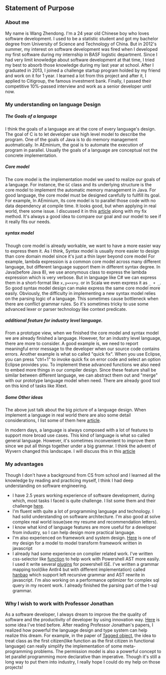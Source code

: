 ## Statement of Purpose

### About me
My name is Wang Zhendong. I'm a 24 year old Chinese boy who loves software development. I used to be a statistic student and got my bachelor degree from University of Science and Technology of China. But in 2012's summer, my interest on software development was fired when I developed my first software during my internship in BASF logistic department. Since I had very limit knowledge about software development at that time, I tried my best to absorb those knowledge during my last year at school. After I graduated in 2013, I joined a challenge startup program holded by my friend and work on it for 1 year. I learned a lot from this project and after it, I applied to Citigroup, the famous investment bank. Finally, I passed their competitive 10%-passed interview and work as a senior developer until now.



### My understanding on language Design

##### The Goals of a language
I think the goals of a language are at the core of every language's design. The goal of C is to let developer use high level model to describe the program. One of the goals of Java is to do memory management auotmatically. In AEminium, the goal is to automate the execution of program in parallel. Usually the goals of a language are conceptual not the concrete implementation.

##### Core model

The core model is the implementation model we used to realize our goals of a language. For instance, the ```GC``` class and its underlying structure is the core model to implement the automatic memory management in Java. For good language, the core model must be designed carefully to fullfill its goal. For example, In AEminium, its core model is to parallel those code with no data dependency at compile time. It looks good, but when applying in real world, there some issue. I discussed it in this [article](https://github.com/qweasd1/CMU_SE_PHD/blob/master/supplement/a_small_enhancement_on_AEminium.md) along with my fix method. It's always a good idea to compare our goal and our model to see if it really fits our needs.


##### syntax model
Though core model is already workable, we want to have a more easier way to express them it. As I think, Syntax model is usually more easier to design than core domain model since it's just a thin layer beyond core model For example, lambda expression is a common core model across many different language, but different language support them in different syntax degree. In Java(before Java 8), we use anonymous class to express the lambda expression which is very verbose. But in language like C# we can express them in a short-format like ```x,y=>x+y```. or in Scala  we even express it as ```_ + _```. So good syntax model design can make express the same core model more easily. Obviously, the difficulty in implementing a new syntax model relies on the parsing logic of a language. This sometimes cause bottleneck when there are conflict grammar rules. So it's sometimes tricky to use some advanced lexer or parser technology like context predicate.

    
##### additional feature for industry level language.
From a prototype view, when we finished the core model and syntax model we are already finished a language. However, for an industry level language, there are more to consider. A good example is, we need to report meaningful error message to the developer when our source code contains errors. Another example is what so called "quick fix". When you use Eclipse, you can press "ctrl+1" to invoke quick fix on error code and select an option Eclipse provides you. To implement these advanced functions we also need to embed more things in our compiler design. Since these feature shall be similar between different language, we can abstract them out and "merge" with our prototype language model when need. There are already good tool on this kind of tasks like Xtext.

##### Some Other ideas
The above just talk about the big picture of a language design. When implement a language in real world there are also some detail considerations, I list some of them here [article](https://github.com/qweasd1/CMU_SE_PHD/blob/master/supplement/language_design_details.md).
 
In modern days, a language is always composed with a lot of features to support more broad use cases. This kind of language is what so called general language. However, it's sometimes inconvenient to improve them since we put all things together under a big grammar. I think the advent of Wyvern changed this landscape. I will discuss this in this [article](https://github.com/qweasd1/CMU_SE_PHD/blob/master/supplement/wyvern_thinkings.md)

### My advantages
Though I don't have a background from CS from school and I learned all the knowledge by reading and practicing myself, I think I had deep understanding on software engineering. 

* I have 2.5 years working experience of software development, during which, most tasks I faced is quite challenge. I list some them and their challenge [here](https://github.com/qweasd1/CMU_SE_PHD/blob/master/supplement/working_experience.md). 
* I'm fluent with quite a lot of programming language and technology. I had solid understanding on software architecture. I'm also good at solve complex real world issue(see my resume and recommendation letters).
* I know what kind of language features are more useful for a developer from industry, so I can help design more practical language. 
* I'm also experienced on framework and system design. [Here](https://github.com/qweasd1/CMU_SE_PHD/blob/master/supplement/objmap_design.md) is one of my design for a model to model transform framework written in javascript
* I already had some experience on complier related work. I've written css-selector like [function](https://github.com/qweasd1/Powershell-Repo/blob/master/Language/AST/PSAst/PSAstCore.ps1) to help work with Powershell AST more easily. I used it write several [plugins](https://github.com/qweasd1/Powershell-Repo) for powershell ISE. I've written a grammar mapping tool(like Antlr4 but with different implementation) called [hanbao](https://github.com/qweasd1/hanbao) which support left recursive grammar and AST rewrite in javascript. I'm also working on a performance optimizer for complex sql query in my recent work. I already finished the parsing part of the t-sql grammar.

### Why I wish to work with Professor Jonathan
As a software developer, I always dream to improve the the quality of software and the productivity of developer by using innovation way.  [Here](https://github.com/qweasd1/CMU_SE_PHD/blob/master/supplement/innovation_way_to_improve_software_quality.md) is some idea I've tried before. After reading Professor Jonathan's papers, I realized how powerful the language design and type system can help realize this dream. For example, in the paper of [Tagged object](http://www.cs.cmu.edu/~aldrich/papers/ecoop15-tags.pdf), the idea to treat class as the first citizen(like function as the first citizen in functional language) can really simplify the implementation of some meta-programming problems. The permission model is also a powerful concept to let parallel programming more declarative than imperative. Though it's still a long way to put them into industry, I really hope I could do my help on those projects!

